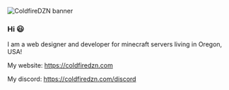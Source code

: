 ![ColdfireDZN banner](https://i.imgur.com/EGRoQTq.png)

### Hi 😃

I am a web designer and developer for minecraft servers living in Oregon, USA!

My website: https://coldfiredzn.com

My discord: https://coldfiredzn.com/discord
